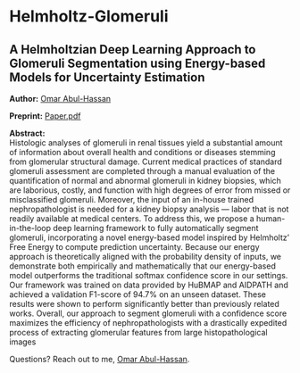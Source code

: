 # Helmholtz-Glomeruli
<h2>A Helmholtzian Deep Learning Approach to Glomeruli Segmentation using Energy-based Models for Uncertainty Estimation</h2>

<b>Author:</b> <a href="https://profiles.stanford.edu/omar-abul-hassan" target="_blank">Omar Abul-Hassan</a>

<b>Preprint:</b> <a href="https://github.com/pythonomar22/Helmholtz-Glomeruli/blob/main/Paper.pdf" target="_blank">Paper.pdf</a>

<b>Abstract:</b>\
Histologic analyses of glomeruli in renal tissues
yield a substantial amount of information about
overall health and conditions or diseases stemming from glomerular structural damage. Current medical practices of standard glomeruli assessment are completed through a manual evaluation of the quantification of normal and abnormal glomeruli in kidney biopsies, which
are laborious, costly, and function with high
degrees of error from missed or misclassified
glomeruli. Moreover, the input of an in-house
trained nephropathologist is needed for a kidney
biopsy analysis — labor that is not readily available at medical centers. To address this, we propose a human-in-the-loop deep learning framework to fully automatically segment glomeruli, incorporating a novel energy-based model inspired
by Helmholtz’ Free Energy to compute prediction uncertainty. Because our energy approach is
theoretically aligned with the probability density
of inputs, we demonstrate both empirically and
mathematically that our energy-based model outperforms the traditional softmax confidence score
in our settings. Our framework was trained on
data provided by HuBMAP and AIDPATH and
achieved a validation F1-score of 94.7% on an unseen dataset. These results were shown to perform
significantly better than previously related works.
Overall, our approach to segment glomeruli with
a confidence score maximizes the efficiency of
nephropathologists with a drastically expedited
process of extracting glomerular features from
large histopathological images

Questions? Reach out to me, <a href="omarah@stanford.edu" target="_blank">Omar Abul-Hassan</a>.

